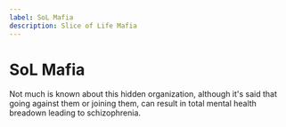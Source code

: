 ```yaml
---
label: SoL Mafia
description: Slice of Life Mafia
---
```


# SoL Mafia

Not much is known about this hidden organization, although it's said that going against them or joining them, can result in total mental health breadown leading to schizophrenia.
